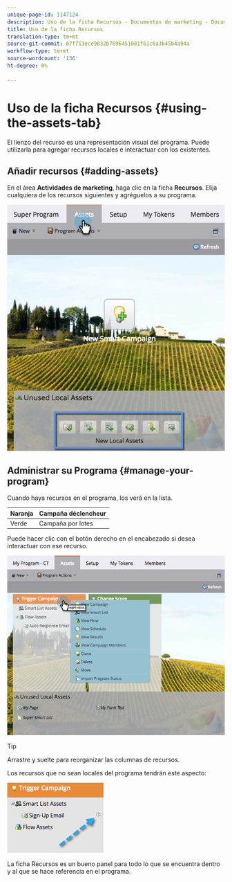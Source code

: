 ```yaml
---
unique-page-id: 1147124
description: Uso de la ficha Recursos - Documentos de marketing - Documentación del producto
title: Uso de la ficha Recursos
translation-type: tm+mt
source-git-commit: 07f713ece9832b7696451001f61c6a3b45b4a94a
workflow-type: tm+mt
source-wordcount: '136'
ht-degree: 0%

---
```



# Uso de la ficha Recursos {#using-the-assets-tab}

El lienzo del recurso es una representación visual del programa. Puede utilizarla para agregar recursos locales e interactuar con los existentes.

## Añadir recursos {#adding-assets}

En el área **Actividades de marketing**, haga clic en la ficha **Recursos**. Elija cualquiera de los recursos siguientes y agréguelos a su programa.

![](assets/programassets.png)

## Administrar su Programa {#manage-your-program}

Cuando haya recursos en el programa, los verá en la lista.

| Naranja | Campaña déclencheur |
|---|---|
| Verde | Campaña por lotes |

Puede hacer clic con el botón derecho en el encabezado si desea interactuar con ese recurso.

![](assets/assetsprefilled.png)

>[!TIP]
>
>Arrastre y suelte para reorganizar las columnas de recursos.

Los recursos que no sean locales del programa tendrán este aspecto:

![](assets/image2014-9-18-16-3a30-3a33.png)

La ficha Recursos es un bueno panel para todo lo que se encuentra dentro y al que se hace referencia en el programa.
